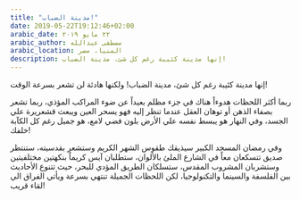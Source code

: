 ```yaml
---
title: "مدينة الضباب!"
date: 2019-05-22T19:12:46+02:00
arabic_date: ٢٢ مايو ٢٠١٩
arabic_author: مصطفى عبدالله
arabic_location: المنيا، مصر
description: إنها مدينة كئيبة رغم كل شئ، مدينة الضباب!
---
```


إنها مدينة كئيبة رغم كل شئ، مدينة الضباب! ولكنها هادئة لن تشعر بسرعة الوقت!

ربما أكثر اللحظات هدوءاً هناك في جزء مظلم بعيداً عن ضوء المراكب المؤذي، ربما تشعر بصفاء الذهن أو توهان العقل عندما تنظر إليه فهو يسحر العين ويبعث قشعريرة علي الجسد، وفي النهار هو يبسط نفسه علي الأرض بلون فضي لامع، هو جميل رغم كل الكآبة خلفك!

وفي رمضان المسجد الكبير سيذيقك طقوس الشهر الكريم وستشعر بقدسيته، ستنتظر صديق تتسكعان معاً في الشارع الملئ بالألوان، ستطلبان آيس كريماً بنكهتين مختلفيتين وستشربان المشروب المقدس، ستسلكان الطريق المؤدي للبحر، حيث تتنوع الأحاديث بين الفلسفة والسينما والتكنولوجيا، لكن اللحظات الجميلة تنتهي بسرعة ويأتي الفراق الي لقاء قريب!

